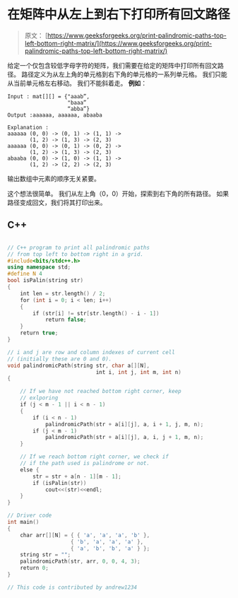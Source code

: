 # 在矩阵中从左上到右下打印所有回文路径

> 原文： [https://www.geeksforgeeks.org/print-palindromic-paths-top-left-bottom-right-matrix/](https://www.geeksforgeeks.org/print-palindromic-paths-top-left-bottom-right-matrix/)

给定一个仅包含较低字母字符的矩阵，我们需要在给定的矩阵中打印所有回文路径。 路径定义为从左上角的单元格到右下角的单元格的一系列单元格。 我们只能从当前单元格左右移动。 我们不能斜着走。
**例如**：

```
Input : mat[][] = {"aaab”, 
                   "baaa”
                   “abba”}
Output :aaaaaa, aaaaaa, abaaba

Explanation :
aaaaaa (0, 0) -> (0, 1) -> (1, 1) -> 
       (1, 2) -> (1, 3) -> (2, 3)    
aaaaaa (0, 0) -> (0, 1) -> (0, 2) -> 
       (1, 2) -> (1, 3) -> (2, 3)    
abaaba (0, 0) -> (1, 0) -> (1, 1) -> 
       (1, 2) -> (2, 2) -> (2, 3)

```

输出数组中元素的顺序无关紧要。



这个想法很简单。 我们从左上角（0，0）开始，探索到右下角的所有路径。 如果路径变成回文，我们将其打印出来。

## C++ 

```cpp

// C++ program to print all palindromic paths 
// from top left to bottom right in a grid. 
#include<bits/stdc++.h> 
using namespace std; 
#define N 4 
bool isPalin(string str) 
{ 
    int len = str.length() / 2; 
    for (int i = 0; i < len; i++)  
    { 
        if (str[i] != str[str.length() - i - 1]) 
            return false; 
    } 
    return true; 
} 

// i and j are row and column indexes of current cell  
// (initially these are 0 and 0). 
void palindromicPath(string str, char a[][N], 
                            int i, int j, int m, int n) 
{ 

    // If we have not reached bottom right corner, keep 
    // exlporing 
    if (j < m - 1 || i < n - 1)  
    { 
        if (i < n - 1) 
            palindromicPath(str + a[i][j], a, i + 1, j, m, n); 
        if (j < m - 1) 
            palindromicPath(str + a[i][j], a, i, j + 1, m, n); 
    }  

    // If we reach bottom right corner, we check if 
    // if the path used is palindrome or not. 
    else { 
        str = str + a[n - 1][m - 1]; 
        if (isPalin(str)) 
            cout<<(str)<<endl; 
    } 
} 

// Driver code  
int main() 
{ 
    char arr[][N] = { { 'a', 'a', 'a', 'b' }, 
                    { 'b', 'a', 'a', 'a' }, 
                    { 'a', 'b', 'b', 'a' } }; 
    string str = ""; 
    palindromicPath(str, arr, 0, 0, 4, 3); 
    return 0; 
} 

// This code is contributed by andrew1234 

```